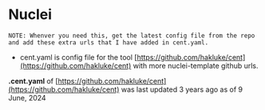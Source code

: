 # Nuclei

`NOTE: Whenver you need this, get the latest config file from the repo and add these extra urls that I have added in cent.yaml.`

* cent.yaml is config file for the tool [https://github.com/hakluke/cent](https://github.com/hakluke/cent) with more nuclei-template github urls.


**.cent.yaml** of [https://github.com/hakluke/cent](https://github.com/hakluke/cent) was last updated 3 years ago as of 9 June, 2024